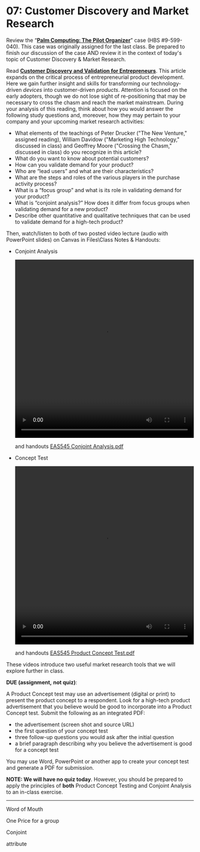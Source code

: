 # 07: Customer Discovery and Market Research

Review the “[**Palm Computing: The Pilot Organizer**](https://hbsp.harvard.edu/tu/5abe37f3)” case (HBS #9-599-040). This case was originally assigned for the last class. Be prepared to finish our discussion of the case AND review it in the context of today's topic of Customer Discovery & Market Research.

Read **[Customer Discovery and Validation for Entrepreneurs](https://hbsp.harvard.edu/tu/f0931c8e)**. This article expands on the critical process of entrepreneurial product development. Here we gain further insight and skills for transforming our technology-driven *devices* into customer-driven *products*. Attention is focused on the early adopters, though we do not lose sight of re-positioning that may be necessary to cross the chasm and reach the market mainstream. During your analysis of this reading, think about how you would answer the following study questions and, moreover, how they may pertain to your company and your upcoming market research activities:

- What elements of the teachings of Peter Drucker ("The New Venture," assigned reading), William Davidow ("Marketing High Technology," discussed in class) and Geoffrey Moore ("Crossing the Chasm," discussed in class) do you recognize in this article?
- What do you want to know about potential customers?
- How can you validate demand for your product?
- Who are “lead users” and what are their characteristics?
- What are the steps and roles of the various players in the purchase activity process?
- What is a “focus group” and what is its role in validating demand for your product?
- What is “conjoint analysis?” How does it differ from focus groups when validating demand for a new product?
- Describe other quantitative and qualitative techniques that can be used to validate demand for a high-tech product?

Then, watch/listen to both of two posted video lecture (audio with PowerPoint slides) on Canvas in Files\Class Notes & Handouts:

- Conjoint Analysis

  <video width="765" height="478" preload="metadata" src="https://canvas.upenn.edu/media_objects/m-4VQeCxMQhtqc5JCGubnggfPhpzNqvhcu/redirect?bitrate=130017" style="display: inline-block; border: 0px; padding: 0px; margin: 0px; max-width: 100%; width: 765px; height: 478px;"></video>

  and handouts [EAS545 Conjoint Analysis.pdf](https://canvas.upenn.edu/courses/1840993/files/142003048/download?wrap=1)

- Concept Test

  <video width="765" height="478" preload="metadata" src="https://canvas.upenn.edu/media_objects/m-3bjN947zgBK8pjkLwyWRPgFRV94nF7eq/redirect?bitrate=128528" style="display: inline-block; border: 0px; padding: 0px; margin: 0px; max-width: 100%; width: 765px; height: 478px;"></video>

  and handouts [EAS545 Product Concept Test.pdf](https://canvas.upenn.edu/courses/1840993/files/142002987/download?wrap=1)

These videos introduce two useful market research tools that we will explore further in class.

**DUE (assignment,** **not quiz)**:

A Product Concept test may use an advertisement (digital or print) to present the product concept to a respondent. Look for a high-tech product advertisement that you believe would be good to incorporate into a Product Concept test. Submit the following as an integrated PDF:

- the advertisement (screen shot and source URL)
- the first question of your concept test
- three follow-up questions you would ask after the initial question
- a brief paragraph describing why you believe the advertisement is good for a concept test

You may use Word, PowerPoint or another app to create your concept test and generate a PDF for submission.

**NOTE: We will have no quiz today**. However, you should be prepared to apply the principles of **both** Product Concept Testing and Conjoint Analysis to an in-class exercise.

---

Word of Mouth

One Price for a group

Conjoint

attribute
